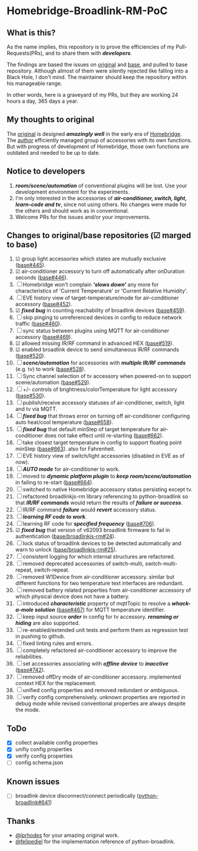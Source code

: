 # Homebridge-Broadlink-RM-PoC

## What is this?
As the name implies, this repository is to prove the efficiencies of my Pull-Requests(PRs), and to share them with ___developers___.

The findings are based the issues on [original](https://github.com/lprhodes/homebridge-broadlink-rm) and [base](https://github.com/kiwi-cam/homebridge-broadlink-rm), and pulled to base repository. Although almost of them were silently rejected like falling into a Black Hole, I don't mind. The maintainer should keep the repository within his manageable range.

In other words, here is a graveyard of my PRs, but they are working 24 hours a day, 365 days a year.

## My thoughts to original

The [original](https://github.com/lprhodes/homebridge-broadlink-rm) is designed ___amazingly well___ in the early era of [Homebridge](https://github.com/homebridge/homebridge). The [author](https://github.com/lprhodes) efficiently managed group of accessories with its own functions. But with progress of development of Homebridge, those own functions are outdated and needed to be up to date.

## Notice to developers

1. ___room/scene/automation___ of conventional plugins will be lost. Use your development environment for the experiments.
1. I'm only interested in the accessories of ___air-conditioner, switch, light, learn-code and tv___, since not using others. No changes were made for the others and should work as in conventional.
1. Welcome PRs for the issues and/or your improvements.

## Changes to original/base repositories (&#x2611; marged to base)

1. &#x2611; group light accessories which states are mutually exclusive ([base#445](https://github.com/kiwi-cam/homebridge-broadlink-rm/pull/445)).
1. &#x2611; air-conditioner accessory to turn off automatically after onDuration seconds ([base#446](https://github.com/kiwi-cam/homebridge-broadlink-rm/pull/446)).
1. &#x2610; Homebridge won't complain ___'slows down'___ any more for characteristics of 'Current Temperature' or 'Current Relative Humidity'.
1. &#x2610; EVE history view of target-temperature/mode for air-conditioner accessory ([base#452](https://github.com/kiwi-cam/homebridge-broadlink-rm/pull/452)).
1. &#x2611; ___fixed bug___ in counting reachability of broadlink devices ([base#459](https://github.com/kiwi-cam/homebridge-broadlink-rm/pull/459)).
1. &#x2610; skip pinging to unreferenced devices in config to reduce network traffic ([base#460](https://github.com/kiwi-cam/homebridge-broadlink-rm/pull/460)).
1. &#x2610; sync status between plugins using MQTT for air-conditioner accessory ([base#469](https://github.com/kiwi-cam/homebridge-broadlink-rm/pull/469)).
1. &#x2611; allowed missing IR/RF command in advanced HEX ([base#519](https://github.com/kiwi-cam/homebridge-broadlink-rm/pull/519)).
1. &#x2611; enabled broadlink device to send simultaneous IR/RF commands ([base#520](https://github.com/kiwi-cam/homebridge-broadlink-rm/pull/520)).
1. &#x2610; ___scene/automation___ for accessories with ___multiple IR/RF commands___ (e.g. tv) to work ([base#528](https://github.com/kiwi-cam/homebridge-broadlink-rm/pull/528)).
1. &#x2610; Sync channel selection of tv accessory when powered-on to support scene/automation ([base#529](https://github.com/kiwi-cam/homebridge-broadlink-rm/pull/529)).
1. &#x2610; +/- controls of brightness/colorTemperature for light accessory ([base#530](https://github.com/kiwi-cam/homebridge-broadlink-rm/pull/530)).
1. &#x2610; publish/receive accessory statuses of air-conditioner, switch, light and tv via MQTT.
1. &#x2610; ___fixed bug___ that throws error on turning off air-conditioner configuring auto heat/cool temperature ([base#658](https://github.com/kiwi-cam/homebridge-broadlink-rm/pull/658)).
1. &#x2610; ___fixed bug___ that default minStep of target temperature for air-conditioner does not take effect until re-starting ([base#662](https://github.com/kiwi-cam/homebridge-broadlink-rm/pull/662)).
1. &#x2610; take closest target temperature in config to support floating point minStep ([base#663](https://github.com/kiwi-cam/homebridge-broadlink-rm/pull/663)). also for Fahrenheit.
1. &#x2610; EVE history view of switch/light accessories (disabled in EVE as of now).
1. &#x2610; ___AUTO mode___ for air-conditioner to work.
1. &#x2610; moved to ___dynamic platform plugin___ to ___keep room/scene/automation___ in failing to re-start ([base#664](https://github.com/kiwi-cam/homebridge-broadlink-rm/pull/664)).
1. &#x2610; switched to native Homebridge accessory status persisting except tv.
1. &#x2610; refactored broadlinkjs-rm library referencing to python-broadlink so that ___IR/RF commands___ would return the results of ___failure or success___.
1. &#x2610; IR/RF command ___failure___ would ___revert___ accessory status.
1. &#x2610; ___learning RF code to work___.
1. &#x2610; learning RF code for ___specified frequency___ ([base#706](https://github.com/kiwi-cam/homebridge-broadlink-rm/pull/706)).
1. &#x2611; ___fixed bug___ that version of v62093 broadlink firmware to fail in authentication ([base/broadlinkjs-rm#24](https://github.com/kiwi-cam/broadlinkjs-rm/pull/24)).
1. &#x2610; lock status of broadlink devices to be detected automatically and warn to unlock ([base/broadlinkjs-rm#25](https://github.com/kiwi-cam/broadlinkjs-rm/pull/25)).
1. &#x2610; consistent logging for which internal structures are refactored.
1. &#x2610; removed deprecated accessories of switch-multi, switch-multi-repeat, switch-repeat.
1. &#x2610; removed W1Device from air-conditioner accessory. similar but different functions for two temperature text interfaces are redundant.
1. &#x2610; removed battery related properties from air-conditioner accessory of which physical device does not have a battery.
1. &#x2610; introduced ___characteristic___ property of mqttTopic to resolve a ___whack-a-mole solution___ ([base#467](https://github.com/kiwi-cam/homebridge-broadlink-rm/pull/467)) for MQTT temperature identifier.
1. &#x2610; keep input source ___order___ in config for tv accessory. ___renaming or hiding___ are also supported.
1. &#x2610; re-enabled/extended unit tests and perform them as regression test in pushing to github.
1. &#x2610; fixed linting rules and errors.
1. &#x2610; completely refactored air-conditioner accessory to improve the reliabilities.
1. &#x2610; set accessories associating with ___offline device___ to ___inacctive___ ([base#742](https://github.com/kiwi-cam/homebridge-broadlink-rm/issues/742)).
1. &#x2610; removed offDry mode of air-conditioner accessory. implemented context HEX for the replacement.
1. &#x2610; unified config properties and removed redundant or ambiguous.
1. &#x2610; verify config comprehensively. unknown properties are reported in debug mode while revised conventional properties are always despite the mode.

## ToDo
- [x] collect available config properties
- [x] unifiy config properties
- [x] verify config properties
- [ ] config.schema.json

## Known issues
- [ ] broadlink device disconnect/connect periodically ([python-broadlink#641](https://github.com/mjg59/python-broadlink/issues/641))

## Thanks
- [@lprhodes](https://github.com/lprhodes/homebridge-broadlink-rm) for your amazing original work.
- [@felipediel](https://github.com/mjg59/python-broadlink/commits?author=felipediel) for the implementation reference of python-broadlink.
